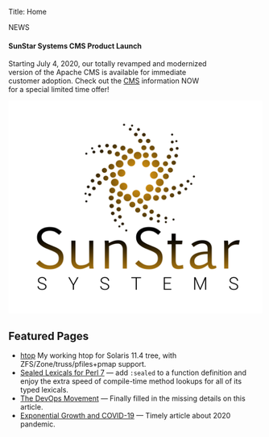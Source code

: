 Title: Home

<div class="card border-success text-white float-lg-right" style="max-width:25rem">
	<div class="card-header">NEWS</div>
	<div class="card-body">
		<h4 class="card-title">SunStar Systems CMS Product Launch</h4>
		<p class="card-text">Starting <span class='text-danger'>July 4, 2020</span>, our totally revamped and modernized version of the Apache CMS is available for immediate customer adoption.  Check out the <a href="/CMS/">CMS</a> information <span class="text-success">NOW</span> for a special limited time offer!</p>
	</div>
</div>

![SunStar Systems](images/sunstarlogowhole.png)

## Featured Pages

- [htop](https://github.com/joesuf4/htop/tree/solaris-stable) My working htop for Solaris 11.4 tree, with ZFS/Zone/truss/pfiles+pmap support.
- [Sealed Lexicals for Perl 7](/essays/perl7-sealed-lexicals) &mdash; add `:sealed` to a function definition and enjoy the extra speed of compile-time method lookups for all of its typed lexicals.
- [The DevOps Movement](/essays/devops) &mdash; Finally filled in the missing details on this article.
- [Exponential Growth and COVID-19](/essays/power) &mdash; Timely article about 2020 pandemic.
